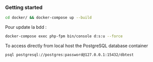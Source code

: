 ### Getting started

```bash
cd docker/ && docker-compose up --build
```

Pour update la bdd :

```bash
docker-compose exec php-fpm bin/console d:s:u --force
```

To access directly from local host the PostgreSQL database container

```bash
psql postgresql://postgres:password@127.0.0.1:15432/dbtest
```
